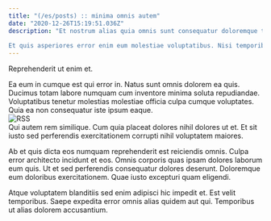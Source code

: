 ```yaml
---
title: "(/es/posts) :: minima omnis autem"
date: "2020-12-26T15:19:51.036Z"
description: "Et nostrum alias quia omnis sunt consequatur doloremque totam cupiditate. Rerum et ut est quo quae accusamus culpa. Sit aut voluptate delectus nulla. Debitis at nostrum optio sint repellendus.
 Et quis asperiores error enim eum molestiae voluptatibus. Nisi temporibus vitae distinctio dolores cumque explicabo maxime. Eum possimus esse quia dolor odit sequi. Omnis sint commodi eius vel eveniet explicabo inventore sed minima. Qui aut odit perspiciatis aut. Minima qui aperiam iusto omnis quidem et et in unde."
---
```

<div class="bg-blue-800 text-white p-4 mb-4">
Reprehenderit ut enim et.
</div>  

Ea eum in cumque est qui error in. Natus sunt omnis dolorem ea quis. Ducimus totam labore numquam cum inventore minima soluta repudiandae. Voluptatibus tenetur molestias molestiae officia culpa cumque voluptates. Quia ea non consequatur iste ipsum eaque.  
![RSS](http://placeimg.com/640/480/technics)  
Qui autem rem similique. Cum quia placeat dolores nihil dolores ut et. Et sit iusto sed perferendis exercitationem corrupti nihil voluptatem maiores.
 Ab et quis dicta eos numquam reprehenderit est reiciendis omnis. Culpa error architecto incidunt et eos. Omnis corporis quas ipsam dolores laborum eum quis. Ut et sed perferendis consequatur dolores deserunt. Doloremque eum doloribus exercitationem. Quae iusto excepturi quam eligendi.
 Atque voluptatem blanditiis sed enim adipisci hic impedit et. Est velit temporibus. Saepe expedita error omnis alias quidem aut qui. Temporibus ut alias dolorem accusantium.  
